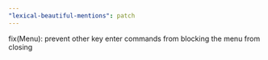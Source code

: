 ```yaml
---
"lexical-beautiful-mentions": patch
---
```


fix(Menu): prevent other key enter commands from blocking the menu from closing

